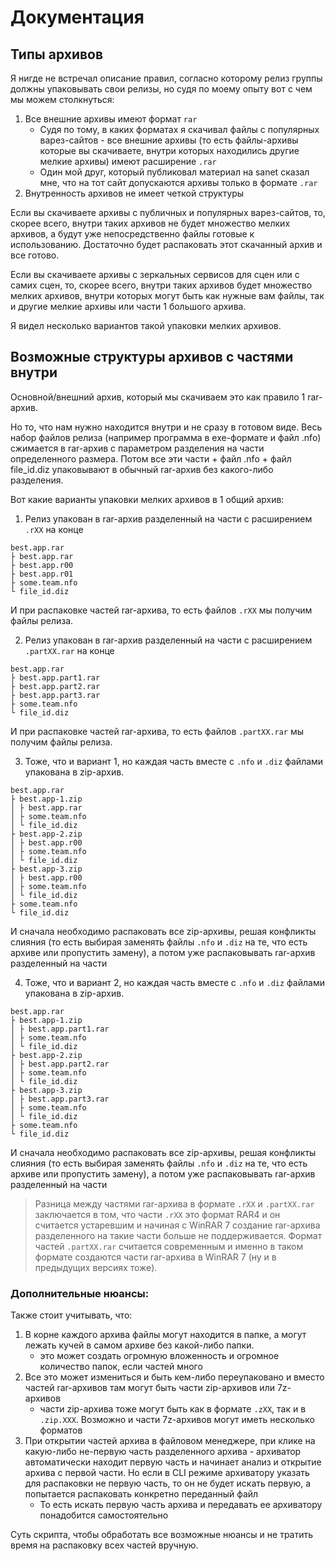 # Документация

## Типы архивов

Я нигде не встречал описание правил, согласно которому релиз группы должны упаковывать свои релизы, но судя по моему опыту вот с чем мы можем столкнуться:

1. Все внешние архивы имеют формат `rar`
   - Судя по тому, в каких форматах я скачивал файлы с популярных варез-сайтов - все внешние архивы (то есть файлы-архивы которые вы скачиваете, внутри которых находились другие мелкие архивы) имеют расширение `.rar`
   - Один мой друг, который публиковал материал на sanet сказал мне, что на тот сайт допускаются архивы только в формате `.rar`
2. Внутренность архивов не имеет четкой структуры

Если вы скачиваете архивы с публичных и популярных варез-сайтов, то, скорее всего, внутри таких архивов не будет множество мелких архивов, а будут уже непосредственно файлы готовые к использованию. Достаточно будет распаковать этот скачанный архив и все готово.

Если вы скачиваете архивы с зеркальных сервисов для сцен или с самих сцен, то, скорее всего, внутри таких архивов будет множество мелких архивов, внутри которых могут быть как нужные вам файлы, так и другие мелкие архивы или части 1 большого архива.

Я видел несколько вариантов такой упаковки мелких архивов.

## Возможные структуры архивов с частями внутри

Основной/внешний архив, который мы скачиваем это как правило 1 rar-архив.

Но то, что нам нужно находится внутри и не сразу в готовом виде. Весь набор файлов релиза (например программа в exe-формате и файл .nfo) сжимается в rar-архив с параметром разделения на части определенного размера. Потом все эти части + файл .nfo + файл file_id.diz упаковывают в обычный rar-архив без какого-либо разделения.

Вот какие варианты упаковки мелких архивов в 1 общий архив:

1. Релиз упакован в rar-архив разделенный на части с расширением `.rXX` на конце
```
best.app.rar
├ best.app.rar
├ best.app.r00
├ best.app.r01
├ some.team.nfo
└ file_id.diz
```
И при распаковке частей rar-архива, то есть файлов `.rXX` мы получим файлы релиза.

2. Релиз упакован в rar-архив разделенный на части с расширением `.partXX.rar` на конце
```
best.app.rar
├ best.app.part1.rar
├ best.app.part2.rar
├ best.app.part3.rar
├ some.team.nfo
└ file_id.diz
```
И при распаковке частей rar-архива, то есть файлов `.partXX.rar` мы получим файлы релиза.

3. Тоже, что и вариант 1, но каждая часть вместе с `.nfo` и `.diz` файлами упакована в zip-архив.
```
best.app.rar
├ best.app-1.zip
│ ├ best.app.rar
│ ├ some.team.nfo
│ └ file_id.diz
├ best.app-2.zip
│ ├ best.app.r00
│ ├ some.team.nfo
│ └ file_id.diz
├ best.app-3.zip
│ ├ best.app.r00
│ ├ some.team.nfo
│ └ file_id.diz
├ some.team.nfo
└ file_id.diz
```
И сначала необходимо распаковать все zip-архивы, решая конфликты слияния (то есть выбирая заменять файлы `.nfo` и `.diz` на те, что есть архиве или пропустить замену), а потом уже распаковывать rar-архив разделенный на части

4. Тоже, что и вариант 2, но каждая часть вместе с `.nfo` и `.diz` файлами упакована в zip-архив.
```
best.app.rar
├ best.app-1.zip
│ ├ best.app.part1.rar
│ ├ some.team.nfo
│ └ file_id.diz
├ best.app-2.zip
│ ├ best.app.part2.rar
│ ├ some.team.nfo
│ └ file_id.diz
├ best.app-3.zip
│ ├ best.app.part3.rar
│ ├ some.team.nfo
│ └ file_id.diz
├ some.team.nfo
└ file_id.diz
```
И сначала необходимо распаковать все zip-архивы, решая конфликты слияния (то есть выбирая заменять файлы `.nfo` и `.diz` на те, что есть архиве или пропустить замену), а потом уже распаковывать rar-архив разделенный на части

> Разница между частями rar-архива в формате `.rXX` и `.partXX.rar` заключается в том, что части `.rXX` это формат RAR4 и он считается устаревшим и начиная с WinRAR 7 создание rar-архива разделенного на такие части больше не поддерживается. Формат частей `.partXX.rar` считается современным и именно в таком формате создаются части rar-архива в WinRAR 7 (ну и в предыдущих версиях тоже).

### Дополнительные нюансы:

Также стоит учитывать, что:

1. В корне каждого архива файлы могут находится в папке, а могут лежать кучей в самом архиве без какой-либо папки.
   - это может создать огромную вложенность и огромное количество папок, если частей много
2. Все это может измениться и быть кем-либо переупаковано и вместо частей rar-архивов там могут быть части zip-архивов или 7z-архивов
   - части zip-архива тоже могут быть как в формате `.zXX`, так и в `.zip.XXX`. Возможно и части 7z-архивов могут иметь несколько форматов
3. При открытии частей архива в файловом менеджере, при клике на какую-либо не-первую часть разделенного архива - архиватор автоматически находит первую часть и начинает анализ и открытие архива с первой части. Но если в CLI режиме архиватору указать для распаковки не первую часть, то он не будет искать первую, а попытается распаковать конкретно переданный файл
   - То есть искать первую часть архива и передавать ее архиватору понадобится самостоятельно

Суть скрипта, чтобы обработать все возможные нюансы и не тратить время на распаковку всех частей вручную.